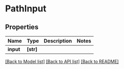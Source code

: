 # PathInput


## Properties

Name | Type | Description | Notes
------------ | ------------- | ------------- | -------------
**input** | **[str]** |  | 

[[Back to Model list]](../#documentation-for-models) [[Back to API list]](../#documentation-for-api-endpoints) [[Back to README]](../)


